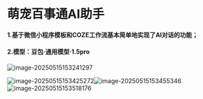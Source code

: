 # 萌宠百事通AI助手

#### 1.基于微信小程序模板和COZE工作流基本简单地实现了AI对话的功能；

#### 2.模型：豆包·通用模型·1.5pro

![image-20250515153241297](C:\Users\奋斗de马斯克\WeChatProjects\英语小程序\images\MDPicture\image-20250515153241297.png)

![image-20250515153425272](C:\Users\奋斗de马斯克\WeChatProjects\英语小程序\images\MDPicture\image-20250515153425272.png)![image-20250515153455346](C:\Users\奋斗de马斯克\WeChatProjects\英语小程序\images\MDPicture\image-20250515153455346.png)![image-20250515153518176](C:\Users\奋斗de马斯克\WeChatProjects\英语小程序\images\MDPicture\image-20250515153518176.png)